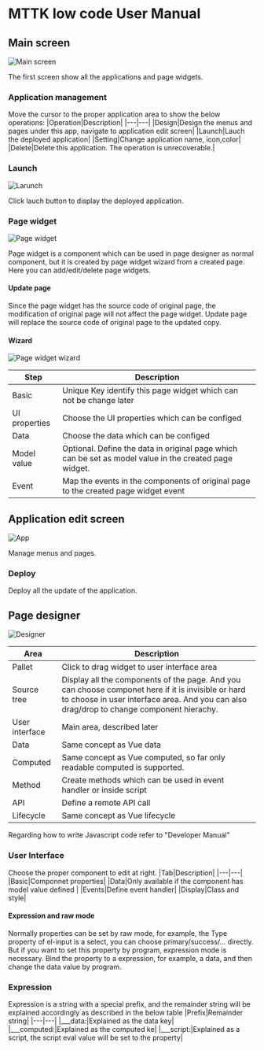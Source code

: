 # MTTK low code User Manual

## Main screen

![Main screen](https://github.com/jamie-mttk/mttk_lowcode_ui/blob/master/src/screenCaptures/main.png)

The first screen show all the applications and page widgets.

### Application management 

Move the cursor to the proper application area to show the below operations:
|Operation|Description|
|---|---|
|Design|Design the menus and pages under this app, navigate to application edit screen|
|Launch|Lauch the deployed application|
|Setting|Change application name, icon,color|
|Delete|Delete this application. The operation is unrecoverable.|

### Launch

![Larunch](https://github.com/jamie-mttk/mttk_lowcode_ui/blob/master/src/screenCaptures/launch.png)

Click lauch button to display the deployed application.

### Page widget

![Page widget](https://github.com/jamie-mttk/mttk_lowcode_ui/blob/master/src/screenCaptures/pageWidget.png)

Page widget is a component which can be used in page designer as normal component, but it is created by page widget wizard from a created page. 
Here you can add/edit/delete page widgets. 

#### Update page

Since the page widget has the source code of original page, the modification of original page will not affect the page widget.
Update page will replace the source code of original page to the updated copy.

#### Wizard

![Page widget wizard](https://github.com/jamie-mttk/mttk_lowcode_ui/blob/master/src/screenCaptures/pageWidget_wizard.png)

|Step|Description|
|---|---|
|Basic|Unique Key identify this page widget which can not be change later|
|UI properties|Choose the UI properties which can be configed|
|Data|Choose the data which can be configed|
|Model value|Optional. Define the data in original page which can be set as model value in the created page widget.|
|Event|Map the events in the components of original page to the created page widget event|

## Application edit screen

![App](https://github.com/jamie-mttk/mttk_lowcode_ui/blob/master/src/screenCaptures/app.png)

Manage menus and pages.

### Deploy

Deploy all the update of the application. 

## Page designer

![Designer](https://github.com/jamie-mttk/mttk_lowcode_ui/blob/master/src/screenCaptures/designer.png)


|Area|Description|
|---|---|
|Pallet|Click to drag widget to user interface area|
|Source tree|Display all the components of the page. And you can choose componet here if it is invisible or hard to choose in user interface area. And you can also drag/drop to change component hierachy.|
|User interface|Main area, described later|
|Data|Same concept as Vue data|
|Computed|Same concept as Vue computed, so far only readable computed is supported.|
|Method|Create methods which can be used in event handler or inside script|
|API|Define a remote API call|
|Lifecycle|Same concept as Vue lifecycle|

Regarding how to write Javascript code refer to "Developer Manual"

### User Interface

Choose the proper component to edit at right.
|Tab|Description|
|---|---|
|Basic|Componnet properties|
|Data|Only available if the component has model value defined |
|Events|Define event handler|
|Display|Class and style|

#### Expression and raw mode

Normally properties can be set by raw mode, for example, the Type property of el-input is a select, you can choose primary/success/... directly.
But if you want to set this property by program, expression mode is necessary. Bind the property to a expression, for example, a data, and then change the data value by program.

### Expression

Expression is a string with a special prefix, and the remainder string will be explained accordingly as described in the below table
|Prefix|Remainder string|
|---|---|
|___data:|Explained as the data key|
|___computed:|Explained as the computed ke|
|___script:|Explained as a script, the script eval value will be set to the property|
